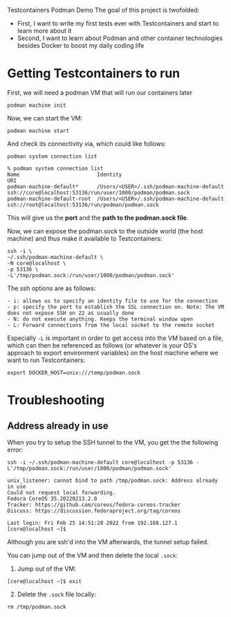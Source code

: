 Testcontainers Podman Demo
The goal of this project is twofolded:
- First, I want to write my first tests ever with Testcontainers and start to learn more about it
- Second, I want to learn about Podman and other container technologies besides Docker to boost my daily coding life

# Getting Testcontainers to run
First, we will need a podman VM that will run our containers later

`podman machine init`

Now, we can start the VM:

`podman machine start`

And check its connectivity via, which could like follows:

`podman system connection list`

```
% podman system connection list
Name                         Identity                                           URI
podman-machine-default*      /Users/<USER>/.ssh/podman-machine-default  ssh://core@localhost:53136/run/user/1000/podman/podman.sock
podman-machine-default-root  /Users/<USER>/.ssh/podman-machine-default  ssh://root@localhost:53136/run/podman/podman.sock
```

This will give us the **port** and the **path to the podman.sock file**.

Now, we can expose the podman.sock to the outside world (the host machine) and thus make it available to Testcontainers:

```
ssh -i \
~/.ssh/podman-machine-default \
-N core@localhost \
-p 53136 \
-L'/tmp/podman.sock:/run/user/1000/podman/podman.sock'
```

The ssh options are as follows:

```
- i: allows us to specify an identity file to use for the connection
- p: specify the port to establish the SSL connection on. Note: The VM does not expose SSH on 22 as usually done
- N: do not execute anything. Keeps the terminal window open
- L: Forward connections from the local socket to the remote socket
```

Especially `-L` is important in order to get access into the VM based on a file, which can then be referenced as follows (or whatever is your OS's approach to export environment variables) on the host machine
where we want to run Testcontainers:

```
export DOCKER_HOST=unix:///temp/podman.sock
```

# Troubleshooting

## Address already in use
When you try to setup the SSH tunnel to the VM, you get the the following error:

`ssh -i ~/.ssh/podman-machine-default core@localhost -p 53136 -L'/tmp/podman.sock:/run/user/1000/podman/podman.sock'`

```
unix_listener: cannot bind to path /tmp/podman.sock: Address already in use
Could not request local forwarding.
Fedora CoreOS 35.20220213.2.0
Tracker: https://github.com/coreos/fedora-coreos-tracker
Discuss: https://discussion.fedoraproject.org/tag/coreos

Last login: Fri Feb 25 14:51:28 2022 from 192.168.127.1
[core@localhost ~]$
```

Although you are ssh'd into the VM afterwards, the tunnel setup failed.

You can jump out of the VM and then delete the local `.sock`:

1. Jump out of the VM:

`[core@localhost ~]$ exit`

2. Delete the `.sock` file locally:

`rm /tmp/podman.sock`